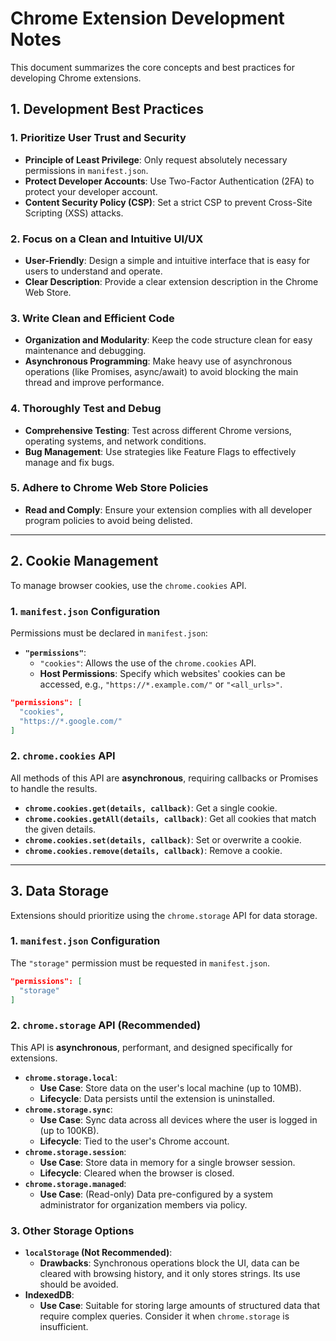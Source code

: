 # Chrome Extension Development Notes

This document summarizes the core concepts and best practices for developing Chrome extensions.

## 1. Development Best Practices

### 1. Prioritize User Trust and Security
- **Principle of Least Privilege**: Only request absolutely necessary permissions in `manifest.json`.
- **Protect Developer Accounts**: Use Two-Factor Authentication (2FA) to protect your developer account.
- **Content Security Policy (CSP)**: Set a strict CSP to prevent Cross-Site Scripting (XSS) attacks.

### 2. Focus on a Clean and Intuitive UI/UX
- **User-Friendly**: Design a simple and intuitive interface that is easy for users to understand and operate.
- **Clear Description**: Provide a clear extension description in the Chrome Web Store.

### 3. Write Clean and Efficient Code
- **Organization and Modularity**: Keep the code structure clean for easy maintenance and debugging.
- **Asynchronous Programming**: Make heavy use of asynchronous operations (like Promises, async/await) to avoid blocking the main thread and improve performance.

### 4. Thoroughly Test and Debug
- **Comprehensive Testing**: Test across different Chrome versions, operating systems, and network conditions.
- **Bug Management**: Use strategies like Feature Flags to effectively manage and fix bugs.

### 5. Adhere to Chrome Web Store Policies
- **Read and Comply**: Ensure your extension complies with all developer program policies to avoid being delisted.

---

## 2. Cookie Management

To manage browser cookies, use the `chrome.cookies` API.

### 1. `manifest.json` Configuration
Permissions must be declared in `manifest.json`:
- **`"permissions"`**:
    - `"cookies"`: Allows the use of the `chrome.cookies` API.
    - **Host Permissions**: Specify which websites' cookies can be accessed, e.g., `"https://*.example.com/"` or `"<all_urls>"`.

```json
"permissions": [
  "cookies",
  "https://*.google.com/"
]
```

### 2. `chrome.cookies` API
All methods of this API are **asynchronous**, requiring callbacks or Promises to handle the results.

- **`chrome.cookies.get(details, callback)`**: Get a single cookie.
- **`chrome.cookies.getAll(details, callback)`**: Get all cookies that match the given details.
- **`chrome.cookies.set(details, callback)`**: Set or overwrite a cookie.
- **`chrome.cookies.remove(details, callback)`**: Remove a cookie.

---

## 3. Data Storage

Extensions should prioritize using the `chrome.storage` API for data storage.

### 1. `manifest.json` Configuration
The `"storage"` permission must be requested in `manifest.json`.

```json
"permissions": [
  "storage"
]
```

### 2. `chrome.storage` API (Recommended)
This API is **asynchronous**, performant, and designed specifically for extensions.

- **`chrome.storage.local`**:
    - **Use Case**: Store data on the user's local machine (up to 10MB).
    - **Lifecycle**: Data persists until the extension is uninstalled.
- **`chrome.storage.sync`**:
    - **Use Case**: Sync data across all devices where the user is logged in (up to 100KB).
    - **Lifecycle**: Tied to the user's Chrome account.
- **`chrome.storage.session`**:
    - **Use Case**: Store data in memory for a single browser session.
    - **Lifecycle**: Cleared when the browser is closed.
- **`chrome.storage.managed`**:
    - **Use Case**: (Read-only) Data pre-configured by a system administrator for organization members via policy.

### 3. Other Storage Options

- **`localStorage` (Not Recommended)**:
    - **Drawbacks**: Synchronous operations block the UI, data can be cleared with browsing history, and it only stores strings. Its use should be avoided.
- **IndexedDB**:
    - **Use Case**: Suitable for storing large amounts of structured data that require complex queries. Consider it when `chrome.storage` is insufficient.